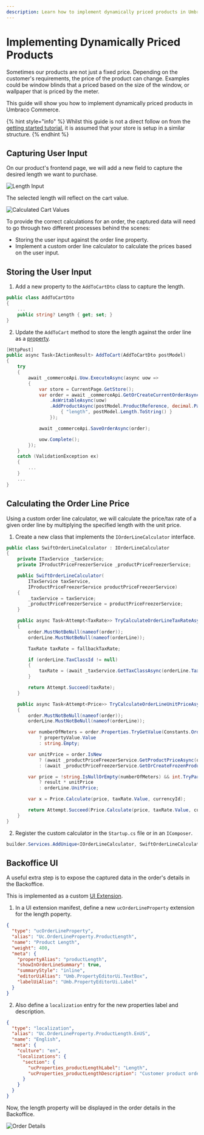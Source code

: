 ```yaml
---
description: Learn how to implement dynamically priced products in Umbraco Commerce.
---
```


# Implementing Dynamically Priced Products

Sometimes our products are not just a fixed price. Depending on the customer's requirements, the price of the product can change. Examples could be window blinds that a priced based on the size of the window, or wallpaper that is priced by the meter.

This guide will show you how to implement dynamically priced products in Umbraco Commerce.

{% hint style="info" %}
Whilst this guide is not a direct follow on from the [getting started tutorial](../tutorials/build-a-store/overview.md), it is assumed that your store is setup in a similar structure.
{% endhint %}

## Capturing User Input

On our product's frontend page, we will add a new field to capture the desired length we want to purchase.

![Length Input](images/dynamic-price/length-input.png)

The selected length will reflect on the cart value.

![Calculated Cart Values](images/dynamic-price/cart-with-length.png)

To provide the correct calculations for an order, the captured data will need to go through two different processes behind the scenes:
* Storing the user input against the order line property.
* Implement a custom order line calculator to calculate the prices based on the user input.

## Storing the User Input

1. Add a new property to the `AddToCartDto` class to capture the length.

````csharp
public class AddToCartDto
{
    ...
    public string? Length { get; set; }
}
````

2. Update the `AddToCart` method to store the length against the order line as a [property](../key-concepts/umbraco-properties.md).

````csharp
[HttpPost]
public async Task<IActionResult> AddToCart(AddToCartDto postModel)
{
    try
    {
        await _commerceApi.Uow.ExecuteAsync(async uow =>
        {
            var store = CurrentPage.GetStore();
            var order = await _commerceApi.GetOrCreateCurrentOrderAsync(store.Id)
                .AsWritableAsync(uow)
                .AddProductAsync(postModel.ProductReference, decimal.Parse(postModel.Quantity), new Dictionary<string, string>{
                    { "length", postModel.Length.ToString() }
                });

            await _commerceApi.SaveOrderAsync(order);

            uow.Complete();
        });
    }
    catch (ValidationException ex)
    {
        ...
    }
    ...
}
````

## Calculating the Order Line Price

Using a custom order line calculator, we will calculate the price/tax rate of a given order line by multiplying the specified length with the unit price.

1. Create a new class that implements the `IOrderLineCalculator` interface.

````csharp
public class SwiftOrderLineCalculator : IOrderLineCalculator
{
    private ITaxService _taxService;
    private IProductPriceFreezerService _productPriceFreezerService;

    public SwiftOrderLineCalculator(
        ITaxService taxService,
        IProductPriceFreezerService productPriceFreezerService)
    {
        _taxService = taxService;
        _productPriceFreezerService = productPriceFreezerService;
    }

    public async Task<Attempt<TaxRate>> TryCalculateOrderLineTaxRateAsync(OrderReadOnly order, OrderLineReadOnly orderLine, TaxSource taxSource, TaxRate fallbackTaxRate, OrderLineCalculatorContext context = null, CancellationToken cancellationToken = default)
    {
        order.MustNotBeNull(nameof(order));
        orderLine.MustNotBeNull(nameof(orderLine));

        TaxRate taxRate = fallbackTaxRate;

        if (orderLine.TaxClassId != null)
        {
            taxRate = (await _taxService.GetTaxClassAsync(orderLine.TaxClassId.Value)).GetTaxRate(taxSource);
        }

        return Attempt.Succeed(taxRate);
    }

    public async Task<Attempt<Price>> TryCalculateOrderLineUnitPriceAsync(OrderReadOnly order, OrderLineReadOnly orderLine, Guid currencyId, TaxRate taxRate, OrderLineCalculatorContext context = null, CancellationToken cancellationToken = default)
    {
        order.MustNotBeNull(nameof(order));
        orderLine.MustNotBeNull(nameof(orderLine));

        var numberOfMeters = order.Properties.TryGetValue(Constants.OrderProperties.Length, out var propertyValue)
            ? propertyValue.Value
            : string.Empty;

        var unitPrice = order.IsNew
            ? (await _productPriceFreezerService.GetProductPriceAsync(order.StoreId, order.Id, orderLine.ProductReference, orderLine.ProductVariantReference, currencyId)).ProductPrice.Value
            : (await _productPriceFreezerService.GetOrCreateFrozenProductPriceAsync(order.StoreId, order.Id, orderLine.ProductReference, orderLine.ProductVariantReference, currencyId)).Value;

        var price = !string.IsNullOrEmpty(numberOfMeters) && int.TryParse(numberOfMeters, out int result)
            ? result * unitPrice
            : orderLine.UnitPrice;

        var x = Price.Calculate(price, taxRate.Value, currencyId);

        return Attempt.Succeed(Price.Calculate(price, taxRate.Value, currencyId));
    }
}
````

2. Register the custom calculator in the `Startup.cs` file or in an `IComposer`.

````csharp
builder.Services.AddUnique<IOrderLineCalculator, SwiftOrderLineCalculator>();
````

## Backoffice UI

A useful extra step is to expose the captured data in the order's details in the Backoffice.

This is implemented as a custom [UI Extension](https://docs.umbraco.com/umbraco-commerce/key-concepts/ui-extensions/order-line-properties).

1. In a UI extension manifest, define a new `ucOrderLineProperty` extension for the length poperty.

````json
{
  "type": "ucOrderLineProperty",
  "alias": "Uc.OrderLineProperty.ProductLength",
  "name": "Product Length",
  "weight": 400,
  "meta": {
    "propertyAlias": "productLength", 
    "showInOrderLineSummary": true,
    "summaryStyle": "inline",
    "editorUiAlias": "Umb.PropertyEditorUi.TextBox",
    "labelUiAlias": "Umb.PropertyEditorUi.Label"
  }
}
````
2.  Also define a `localization` entry for the new properties label and description.

````json
{
  "type": "localization",
  "alias": "Uc.OrderLineProperty.ProductLength.EnUS",
  "name": "English",
  "meta": {
    "culture": "en",
    "localizations": {
      "section": {
        "ucProperties_productLengthLabel": "Length",
        "ucProperties_productLengthDescription": "Customer product ordered length"
      }
    }
  }
}
````
Now, the length property will be displayed in the order details in the Backoffice.

![Order Details](images/dynamic-price/order-editor-property.png)
